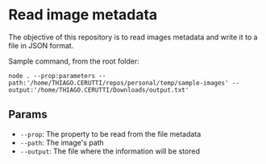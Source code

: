 # Read image metadata

The objective of this repository is to read images metadata and write it to a file in JSON format.

Sample command, from the root folder:

`node . --prop:parameters --path:'/home/THIAGO.CERUTTI/repos/personal/temp/sample-images' --output:'/home/THIAGO.CERUTTI/Downloads/output.txt'`

## Params

- `--prop`: The property to be read from the file metadata
- `--path`: The image's path
- `--output`: The file where the information will be stored
